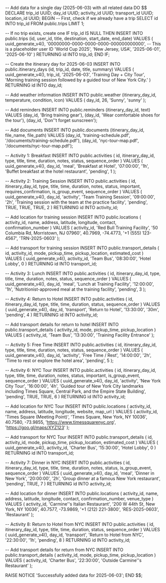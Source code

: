 -- Add data for a single day (2025-06-03) with all related data
DO $$
DECLARE
  trip_id UUID;
  day_id UUID;
  activity_id UUID;
  transport_id UUID;
  location_id UUID;
BEGIN
  -- First, check if we already have a trip
  SELECT id INTO trip_id FROM public.trips LIMIT 1;
  
  -- If no trip exists, create one
  IF trip_id IS NULL THEN
    INSERT INTO public.trips (id, user_id, title, destination, start_date, end_date)
    VALUES (
      uuid_generate_v4(),
      '00000000-0000-0000-0000-000000000000', -- This is a placeholder user ID
      'World Cup 2025',
      'New Jersey, USA',
      '2025-06-01',
      '2025-06-10'
    )
    RETURNING id INTO trip_id;
  END IF;
  
  -- Create the itinerary day for 2025-06-03
  INSERT INTO public.itinerary_days (id, trip_id, date, title, summary)
  VALUES (
    uuid_generate_v4(),
    trip_id,
    '2025-06-03',
    'Training Day + City Tour',
    'Morning training session followed by a guided tour of New York City.'
  )
  RETURNING id INTO day_id;
  
  -- Add weather information
  INSERT INTO public.weather (itinerary_day_id, temperature, condition, icon)
  VALUES (
    day_id,
    26,
    'Sunny',
    'sunny'
  );
  
  -- Add reminders
  INSERT INTO public.reminders (itinerary_day_id, text)
  VALUES 
    (day_id, 'Bring training gear'),
    (day_id, 'Wear comfortable shoes for the tour'),
    (day_id, 'Don''t forget sunscreen');
  
  -- Add documents
  INSERT INTO public.documents (itinerary_day_id, file_name, file_path)
  VALUES 
    (day_id, 'training-schedule.pdf', '/documents/training-schedule.pdf'),
    (day_id, 'nyc-tour-map.pdf', '/documents/nyc-tour-map.pdf');
  
  -- Activity 1: Breakfast
  INSERT INTO public.activities (
    id, itinerary_day_id, type, title, time, duration, notes, status, sequence_order
  )
  VALUES (
    uuid_generate_v4(),
    day_id,
    'meal',
    'Breakfast at Hotel',
    '07:00:00',
    '1h',
    'Buffet breakfast at the hotel restaurant',
    'pending',
    1
  );
  
  -- Activity 2: Training Session
  INSERT INTO public.activities (
    id, itinerary_day_id, type, title, time, duration, notes, status, important, requires_confirmation, is_group_event, sequence_order
  )
  VALUES (
    uuid_generate_v4(),
    day_id,
    'activity',
    'Team Training Session',
    '09:00:00',
    '2h',
    'Training session with the team at the practice facility',
    'pending',
    TRUE,
    TRUE,
    TRUE,
    2
  )
  RETURNING id INTO activity_id;
  
  -- Add location for training session
  INSERT INTO public.locations (
    activity_id, name, address, latitude, longitude, contact, confirmation_number
  )
  VALUES (
    activity_id,
    'Red Bull Training Facility',
    '50 Columbia Rd, Morristown, NJ 07960',
    40.7969,
    -74.4773,
    '+1 (555) 123-4567',
    'TRN-2025-0603'
  );
  
  -- Add transport for training session
  INSERT INTO public.transport_details (
    id, activity_id, mode, pickup_time, pickup_location, estimated_cost
  )
  VALUES (
    uuid_generate_v4(),
    activity_id,
    'Team Bus',
    '08:30:00',
    'Hotel Lobby',
    0
  )
  RETURNING id INTO transport_id;
  
  -- Activity 3: Lunch
  INSERT INTO public.activities (
    id, itinerary_day_id, type, title, time, duration, notes, status, sequence_order
  )
  VALUES (
    uuid_generate_v4(),
    day_id,
    'meal',
    'Lunch at Training Facility',
    '12:00:00',
    '1h',
    'Nutritionist-approved meal at the training facility',
    'pending',
    3
  );
  
  -- Activity 4: Return to Hotel
  INSERT INTO public.activities (
    id, itinerary_day_id, type, title, time, duration, status, sequence_order
  )
  VALUES (
    uuid_generate_v4(),
    day_id,
    'transport',
    'Return to Hotel',
    '13:30:00',
    '30m',
    'pending',
    4
  )
  RETURNING id INTO activity_id;
  
  -- Add transport details for return to hotel
  INSERT INTO public.transport_details (
    activity_id, mode, pickup_time, pickup_location
  )
  VALUES (
    activity_id,
    'Team Bus',
    '13:30:00',
    'Training Facility Entrance'
  );
  
  -- Activity 5: Free Time
  INSERT INTO public.activities (
    id, itinerary_day_id, type, title, time, duration, notes, status, sequence_order
  )
  VALUES (
    uuid_generate_v4(),
    day_id,
    'activity',
    'Free Time / Rest',
    '14:00:00',
    '2h',
    'Time to rest or explore the hotel area',
    'pending',
    5
  );
  
  -- Activity 6: NYC Tour
  INSERT INTO public.activities (
    id, itinerary_day_id, type, title, time, duration, notes, status, important, is_group_event, sequence_order
  )
  VALUES (
    uuid_generate_v4(),
    day_id,
    'activity',
    'New York City Tour',
    '16:00:00',
    '4h',
    'Guided tour of New York City landmarks including Times Square, Central Park, and the Empire State Building',
    'pending',
    TRUE,
    TRUE,
    6
  )
  RETURNING id INTO activity_id;
  
  -- Add location for NYC Tour
  INSERT INTO public.locations (
    activity_id, name, address, latitude, longitude, website, map_url
  )
  VALUES (
    activity_id,
    'Times Square (Meeting Point)',
    'Times Square, New York, NY 10036',
    40.7580,
    -73.9855,
    'https://www.timessquarenyc.org',
    'https://goo.gl/maps/XYZ123'
  );
  
  -- Add transport for NYC Tour
  INSERT INTO public.transport_details (
    id, activity_id, mode, pickup_time, pickup_location, estimated_cost
  )
  VALUES (
    uuid_generate_v4(),
    activity_id,
    'Charter Bus',
    '15:30:00',
    'Hotel Lobby',
    0
  )
  RETURNING id INTO transport_id;
  
  -- Activity 7: Dinner in NYC
  INSERT INTO public.activities (
    id, itinerary_day_id, type, title, time, duration, notes, status, is_group_event, sequence_order
  )
  VALUES (
    uuid_generate_v4(),
    day_id,
    'meal',
    'Dinner in New York',
    '20:00:00',
    '2h',
    'Group dinner at a famous New York restaurant',
    'pending',
    TRUE,
    7
  )
  RETURNING id INTO activity_id;
  
  -- Add location for dinner
  INSERT INTO public.locations (
    activity_id, name, address, latitude, longitude, contact, confirmation_number, venue_type
  )
  VALUES (
    activity_id,
    'Carmine''s Italian Restaurant',
    '200 W 44th St, New York, NY 10036',
    40.7577,
    -73.9869,
    '+1 (212) 221-3800',
    'RES-2025-0603',
    'Restaurant'
  );
  
  -- Activity 8: Return to Hotel from NYC
  INSERT INTO public.activities (
    id, itinerary_day_id, type, title, time, duration, status, sequence_order
  )
  VALUES (
    uuid_generate_v4(),
    day_id,
    'transport',
    'Return to Hotel from NYC',
    '22:30:00',
    '1h',
    'pending',
    8
  )
  RETURNING id INTO activity_id;
  
  -- Add transport details for return from NYC
  INSERT INTO public.transport_details (
    activity_id, mode, pickup_time, pickup_location
  )
  VALUES (
    activity_id,
    'Charter Bus',
    '22:30:00',
    'Outside Carmine''s Restaurant'
  );
  
  RAISE NOTICE 'Successfully added data for 2025-06-03';
END $$;